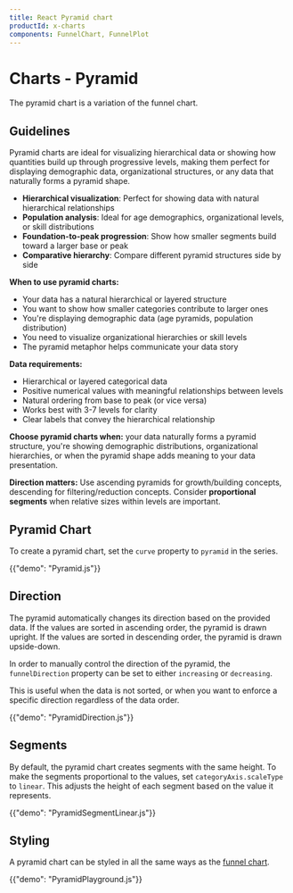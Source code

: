 ```yaml
---
title: React Pyramid chart
productId: x-charts
components: FunnelChart, FunnelPlot
---
```


# Charts - Pyramid [<span class="plan-pro"></span>](/x/introduction/licensing/#pro-plan 'Pro plan')

<p class="description">The pyramid chart is a variation of the funnel chart.</p>

## Guidelines

Pyramid charts are ideal for visualizing hierarchical data or showing how quantities build up through progressive levels, making them perfect for displaying demographic data, organizational structures, or any data that naturally forms a pyramid shape.

- **Hierarchical visualization**: Perfect for showing data with natural hierarchical relationships
- **Population analysis**: Ideal for age demographics, organizational levels, or skill distributions
- **Foundation-to-peak progression**: Show how smaller segments build toward a larger base or peak
- **Comparative hierarchy**: Compare different pyramid structures side by side

**When to use pyramid charts:**

- Your data has a natural hierarchical or layered structure
- You want to show how smaller categories contribute to larger ones
- You're displaying demographic data (age pyramids, population distribution)
- You need to visualize organizational hierarchies or skill levels
- The pyramid metaphor helps communicate your data story

**Data requirements:**

- Hierarchical or layered categorical data
- Positive numerical values with meaningful relationships between levels
- Natural ordering from base to peak (or vice versa)
- Works best with 3-7 levels for clarity
- Clear labels that convey the hierarchical relationship

**Choose pyramid charts when:** your data naturally forms a pyramid structure, you're showing demographic distributions, organizational hierarchies, or when the pyramid shape adds meaning to your data presentation.

**Direction matters:** Use ascending pyramids for growth/building concepts, descending for filtering/reduction concepts. Consider **proportional segments** when relative sizes within levels are important.

## Pyramid Chart

To create a pyramid chart, set the `curve` property to `pyramid` in the series.

{{"demo": "Pyramid.js"}}

## Direction

The pyramid automatically changes its direction based on the provided data. If the values are sorted in ascending order, the pyramid is drawn upright.
If the values are sorted in descending order, the pyramid is drawn upside-down.

In order to manually control the direction of the pyramid, the `funnelDirection` property can be set to either `increasing` or `decreasing`.

This is useful when the data is not sorted, or when you want to enforce a specific direction regardless of the data order.

{{"demo": "PyramidDirection.js"}}

## Segments

By default, the pyramid chart creates segments with the same height. To make the segments proportional to the values, set `categoryAxis.scaleType` to `linear`.
This adjusts the height of each segment based on the value it represents.

{{"demo": "PyramidSegmentLinear.js"}}

## Styling

A pyramid chart can be styled in all the same ways as the [funnel chart](/x/react-charts/funnel/#styling).

{{"demo": "PyramidPlayground.js"}}
